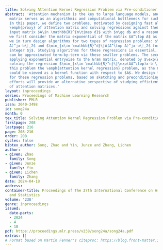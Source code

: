 ```yaml
---
title: Solving Attention Kernel Regression Problem via Pre-conditioner
abstract: 'Attention mechanism is the key to large language models, and attention
  matrix serves as an algorithmic and computational bottleneck for such a scheme.
  In this paper, we define two problems, motivated by designing fast algorithms for
  \emph{proxy} of attention matrix and solving regressions against them. Given an
  input matrix $A\in \mathbb{R}^{n\times d}$ with $n\gg d$ and a response vector $b$,
  we first consider the matrix exponential of the matrix $A^\top A$ as a proxy, and
  we in turn design algorithms for two types of regression problems: $\min_{x\in \mathbb{R}^d}\|(A^\top
  A)^jx-b\|_2$ and $\min_{x\in \mathbb{R}^d}\|A(A^\top A)^jx-b\|_2$ for any positive
  integer $j$. Studying algorithms for these regressions is essential, as matrix exponential
  can be approximated term-by-term via these smaller problems. The second proxy is
  applying exponential entrywise to the Gram matrix, denoted by $\exp(AA^\top)$ and
  solving the regression $\min_{x\in \mathbb{R}^n}\|\exp(AA^\top)x-b \|_2$. We call
  this problem the \emph{attention kernel regression} problem, as the matrix $\exp(AA^\top)$
  could be viewed as a kernel function with respect to $A$. We design fast algorithms
  for these regression problems, based on sketching and preconditioning. We hope these
  efforts will provide an alternative perspective of studying efficient approximation
  of attention matrices.'
layout: inproceedings
series: Proceedings of Machine Learning Research
publisher: PMLR
issn: 2640-3498
id: song24a
month: 0
tex_title: Solving Attention Kernel Regression Problem via Pre-conditioner
firstpage: 208
lastpage: 216
page: 208-216
order: 208
cycles: false
bibtex_author: Song, Zhao and Yin, Junze and Zhang, Lichen
author:
- given: Zhao
  family: Song
- given: Junze
  family: Yin
- given: Lichen
  family: Zhang
date: 2024-04-18
address:
container-title: Proceedings of The 27th International Conference on Artificial Intelligence
  and Statistics
volume: '238'
genre: inproceedings
issued:
  date-parts:
  - 2024
  - 4
  - 18
pdf: https://proceedings.mlr.press/v238/song24a/song24a.pdf
extras: []
# Format based on Martin Fenner's citeproc: https://blog.front-matter.io/posts/citeproc-yaml-for-bibliographies/
---
```

